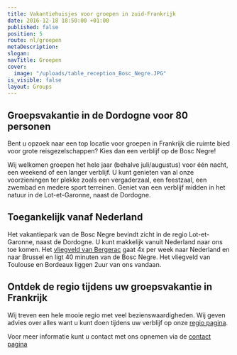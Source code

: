 ```yaml
---
title: Vakantiehuisjes voor groepen in zuid-Frankrijk
date: 2016-12-18 18:50:00 +01:00
published: false
position: 5
route: nl/groepen
metaDescription: 
slogan: 
navTitle: Groepen
cover:
  image: "/uploads/table_reception_Bosc_Negre.JPG"
is_visible: false
layout: Groups
---
```


## Groepsvakantie in de Dordogne voor 80 personen

Bent u opzoek naar een top locatie voor groepen in Frankrijk die ruimte bied voor grote reisgezelschappen? Kies dan een verblijf op de Bosc Negre! 

Wij welkomen groepen het hele jaar (behalve juli/augustus) voor één nacht, een weekend of een langer verblijf. U kunt genieten van al onze voorzieningen ter plekke zoals een vergaderzaal, een feestzaal, een zwembad en medere sport terreinen. Geniet van een verblijf midden in het natuur in de Lot-et-Garonne, naast de Dordogne.

## Toegankelijk vanaf Nederland

Het vakantiepark van de Bosc Negre bevindt zicht in de regio Lot-et-Garonne, naast de Dordogne. U kunt makkelijk vanuit Nederland naar ons toe komen. Het [vliegveld van Bergerac](http://www.bergerac.aeroport.fr/en/) gaat 4x per week naar Nederland en naar Brussel en ligt 40 minuten van de Bosc Negre. Het vliegveld van Toulouse en Bordeaux liggen 2uur van ons vandaan. 

## Ontdek de regio tijdens uw groepsvakantie in Frankrijk

Wij treven een hele mooie regio met veel bezienswaardigheden. Wij geven advies over alles want u kunt doen tijdens uw verblijf op onze [regio pagina](/nl/regio/).

Voor meer informatie kunt u contact met ons opnemen via de [contact pagina](/nl/contact/)